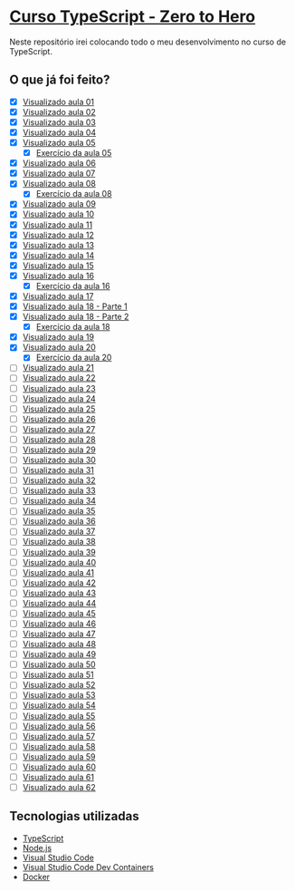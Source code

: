 # [Curso TypeScript - Zero to Hero](https://youtube.com/playlist?list=PLb2HQ45KP0Wsk-p_0c6ImqBAEFEY-LU9H)

Neste repositório irei colocando todo o meu desenvolvimento no curso de 
TypeScript.

## O que já foi feito?

- [x] [Visualizado aula 01](https://youtu.be/u7K1sdnCv5Y)
- [X] [Visualizado aula 02](https://youtu.be/_pDsn0gE6ys)
- [X] [Visualizado aula 03](https://youtu.be/J-sMh3DF10U)
- [X] [Visualizado aula 04](https://youtu.be/iYXzT08sX5Y)
- [X] [Visualizado aula 05](https://youtu.be/iTCRgdEyq0k)
    - [X] [Exercício da aula 05](./aula_05/)
- [X] [Visualizado aula 06](https://youtu.be/VIYnya9DUxg)
- [X] [Visualizado aula 07](https://youtu.be/ocjS96i27zk)
- [X] [Visualizado aula 08](https://youtu.be/BmLMwwWNblI)
    - [X] [Exercício da aula 08](./aula_08/)
- [X] [Visualizado aula 09](https://youtu.be/y6dgaE-cPhc)
- [X] [Visualizado aula 10](https://youtu.be/SkXMjanTPbQ)
- [X] [Visualizado aula 11](https://youtu.be/SsQqZPdPJl4)
- [X] [Visualizado aula 12](https://youtu.be/498uRBCoGf8)
- [X] [Visualizado aula 13](https://youtu.be/0LpB1I8YPnA)
- [X] [Visualizado aula 14](https://youtu.be/Le9jY9AdWbI)
- [X] [Visualizado aula 15](https://youtu.be/IzEpibKEtg4)
- [X] [Visualizado aula 16](https://youtu.be/P1ZALg3mKtA)
    - [X] [Exercício da aula 16](./aula_16/)
- [X] [Visualizado aula 17](https://youtu.be/APecrHh9K7E)
- [X] [Visualizado aula 18 - Parte 1](https://youtu.be/Hz1mB0YwDWU)
- [X] [Visualizado aula 18 - Parte 2](https://youtu.be/0_61ggJ_yzY)
    - [X] [Exercício da aula 18](./aula_18/)
- [X] [Visualizado aula 19](https://youtu.be/oBlnDsKloAY)
- [X] [Visualizado aula 20](https://youtu.be/aU5rKsHyxHk)
    - [X] [Exercício da aula 20](./aula_20/)
- [ ] [Visualizado aula 21]()
- [ ] [Visualizado aula 22]()
- [ ] [Visualizado aula 23]()
- [ ] [Visualizado aula 24]()
- [ ] [Visualizado aula 25]()
- [ ] [Visualizado aula 26]()
- [ ] [Visualizado aula 27]()
- [ ] [Visualizado aula 28]()
- [ ] [Visualizado aula 29]()
- [ ] [Visualizado aula 30]()
- [ ] [Visualizado aula 31]()
- [ ] [Visualizado aula 32]()
- [ ] [Visualizado aula 33]()
- [ ] [Visualizado aula 34]()
- [ ] [Visualizado aula 35]()
- [ ] [Visualizado aula 36]()
- [ ] [Visualizado aula 37]()
- [ ] [Visualizado aula 38]()
- [ ] [Visualizado aula 39]()
- [ ] [Visualizado aula 40]()
- [ ] [Visualizado aula 41]()
- [ ] [Visualizado aula 42]()
- [ ] [Visualizado aula 43]()
- [ ] [Visualizado aula 44]()
- [ ] [Visualizado aula 45]()
- [ ] [Visualizado aula 46]()
- [ ] [Visualizado aula 47]()
- [ ] [Visualizado aula 48]()
- [ ] [Visualizado aula 49]()
- [ ] [Visualizado aula 50]()
- [ ] [Visualizado aula 51]()
- [ ] [Visualizado aula 52]()
- [ ] [Visualizado aula 53]()
- [ ] [Visualizado aula 54]()
- [ ] [Visualizado aula 55]()
- [ ] [Visualizado aula 56]()
- [ ] [Visualizado aula 57]()
- [ ] [Visualizado aula 58]()
- [ ] [Visualizado aula 59]()
- [ ] [Visualizado aula 60]()
- [ ] [Visualizado aula 61]()
- [ ] [Visualizado aula 62]()

## Tecnologias utilizadas

- [TypeScript](https://www.typescriptlang.org/)
- [Node.js](https://nodejs.org/en/)
- [Visual Studio Code](https://code.visualstudio.com/)
- [Visual Studio Code Dev Containers](https://code.visualstudio.com/docs/devcontainers/containers)
- [Docker](https://www.docker.com/)
